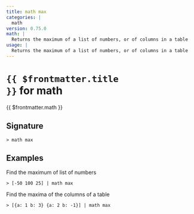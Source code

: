```yaml
---
title: math max
categories: |
  math
version: 0.75.0
math: |
  Returns the maximum of a list of numbers, or of columns in a table
usage: |
  Returns the maximum of a list of numbers, or of columns in a table
---
```


# <code>{{ $frontmatter.title }}</code> for math

<div class='command-title'>{{ $frontmatter.math }}</div>

## Signature

```> math max ```

## Examples

Find the maximum of list of numbers
```shell
> [-50 100 25] | math max
```

Find the maxima of the columns of a table
```shell
> [{a: 1 b: 3} {a: 2 b: -1}] | math max
```
